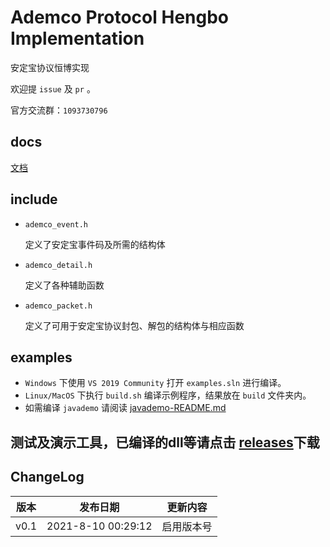 # Ademco Protocol Hengbo Implementation

安定宝协议恒博实现

欢迎提 `issue` 及 `pr` 。

官方交流群：`1093730796`

## docs

[文档](docs/README.md)

## include

* `ademco_event.h` 

    定义了安定宝事件码及所需的结构体

* `ademco_detail.h` 

    定义了各种辅助函数

* `ademco_packet.h` 

    定义了可用于安定宝协议封包、解包的结构体与相应函数

## examples

* `Windows` 下使用 `VS 2019 Community` 打开 `examples.sln` 进行编译。
* `Linux/MacOS` 下执行 `build.sh` 编译示例程序，结果放在 `build` 文件夹内。
* 如需编译 `javademo` 请阅读 [javademo-README.md](examples/javademo-README.md)

## 测试及演示工具，已编译的dll等请点击 [releases](https://github.com/captainwong/ademco_hb/releases)下载

## ChangeLog

|版本|发布日期|更新内容|
|----|-------|-------|
|v0.1|2021-8-10 00:29:12|启用版本号|
